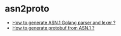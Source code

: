 # asn2proto

* [How to generate ASN.1 Golang parser and lexer ?](docs/generate_asn_parser.md)
* [How to generate protobuf from ASN.1 ?](docs/generate_proto.md)